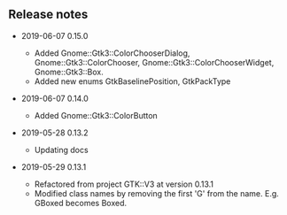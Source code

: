 ## Release notes

* 2019-06-07 0.15.0
  * Added Gnome::Gtk3::ColorChooserDialog, Gnome::Gtk3::ColorChooser, Gnome::Gtk3::ColorChooserWidget, Gnome::Gtk3::Box.
  * Added new enums GtkBaselinePosition, GtkPackType

* 2019-06-07 0.14.0
  * Added Gnome::Gtk3::ColorButton

* 2019-05-28 0.13.2
  * Updating docs

* 2019-05-29 0.13.1
  * Refactored from project GTK::V3 at version 0.13.1
  * Modified class names by removing the first 'G' from the name. E.g. GBoxed becomes Boxed.
